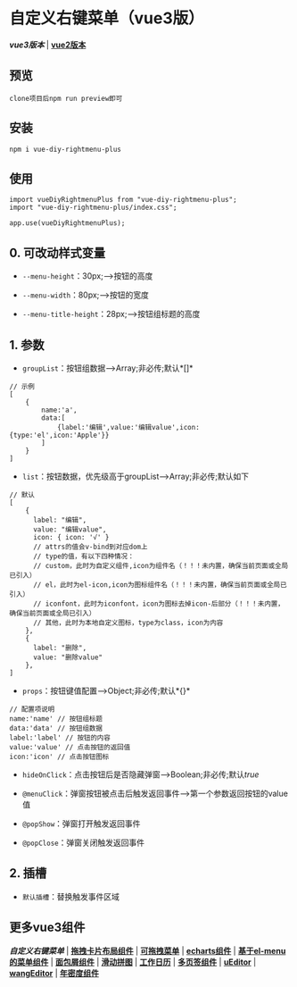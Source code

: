 # 自定义右键菜单（vue3版）
***vue3版本*** | [**vue2版本**](https://github.com/QuietHear/vue-diy-rightmenu '右键新窗口浏览')


## 预览
	clone项目后npm run preview即可


## 安装
	npm i vue-diy-rightmenu-plus


## 使用
	import vueDiyRightmenuPlus from "vue-diy-rightmenu-plus";
	import "vue-diy-rightmenu-plus/index.css";
	
	app.use(vueDiyRightmenuPlus);


## 0. 可改动样式变量
* `--menu-height`：30px;-->按钮的高度

* `--menu-width`：80px;-->按钮的宽度

* `--menu-title-height`：28px;-->按钮组标题的高度


## 1. 参数
* `groupList`：按钮组数据-->Array;非必传;默认*[]*
>
	// 示例
	[
		{
			name:'a',
			data:[
				{label:'编辑',value:'编辑value',icon:{type:'el',icon:'Apple'}}
			]
		}
	]
>

* `list`：按钮数据，优先级高于groupList-->Array;非必传;默认如下
>
	// 默认
	[
        {
          label: "编辑",
          value: "编辑value",
          icon: { icon: '√' }
		  // attrs的值会v-bind到对应dom上
		  // type的值，有以下四种情况：
		  // custom，此时为自定义组件,icon为组件名（！！！未内置，确保当前页面或全局已引入）
		  // el，此时为el-icon,icon为图标组件名（！！！未内置，确保当前页面或全局已引入）
		  // iconfont，此时为iconfont，icon为图标去掉icon-后部分（！！！未内置，确保当前页面或全局已引入）
		  // 其他，此时为本地自定义图标，type为class，icon为内容
        },
        {
          label: "删除",
          value: "删除value"
        },
	]
>

* `props`：按钮键值配置-->Object;非必传;默认*{}*
>
	// 配置项说明
	name:'name' // 按钮组标题
	data:'data' // 按钮组数据
	label:'label' // 按钮的内容
	value:'value' // 点击按钮的返回值
	icon:'icon' // 点击按钮图标
>

* `hideOnClick`：点击按钮后是否隐藏弹窗-->Boolean;非必传;默认*true*

* `@menuClick`：弹窗按钮被点击后触发返回事件-->第一个参数返回按钮的value值

* `@popShow`：弹窗打开触发返回事件

* `@popClose`：弹窗关闭触发返回事件


## 2. 插槽
* `默认插槽`：替换触发事件区域


## 更多vue3组件
***自定义右键菜单*** | [**拖拽卡片布局组件**](https://github.com/QuietHear/vue-drag-component-plus '右键新窗口浏览') | [**可拖拽菜单**](https://github.com/QuietHear/vue-drag-menu-plus '右键新窗口浏览') | [**echarts组件**](https://github.com/QuietHear/vue-echarts-block-plus '右键新窗口浏览') | [**基于el-menu的菜单组件**](https://github.com/QuietHear/vue-ele-nav-plus '右键新窗口浏览') | [**面包屑组件**](https://github.com/QuietHear/vue-permission-breads-plus '右键新窗口浏览') | [**滑动拼图**](https://github.com/QuietHear/vue-puzzle-slider-plus '右键新窗口浏览') | [**工作日历**](https://github.com/QuietHear/vue-shop-calendar-plus '右键新窗口浏览') | [**多页签组件**](https://github.com/QuietHear/vue-tabs-plus '右键新窗口浏览') | [**uEditor**](https://github.com/QuietHear/vue-ueditor-block-plus '右键新窗口浏览') | [**wangEditor**](https://github.com/QuietHear/vue-wangEditor-block-plus '右键新窗口浏览') | [**年密度组件**](https://github.com/QuietHear/vue-year-density-plus '右键新窗口浏览')